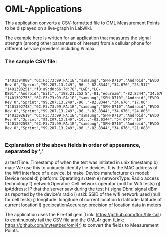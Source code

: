 OML-Applications
================

This application converts a CSV-formatted file to OML Measurement Points to be displayed on a live-graph in LabWiki.

The example here is written for an application that measures the signal strength (among other parameters of interest) from a cellular phone for different service providers including Wimax.

### The sample CSV file:
<pre><code>

"1401394008","6C:F3:73:99:FA:1E","samsung","SPH-D710","Android","EVDO Rev 0","Sprint","99.207.13.249",-96,,"-82.8344","34.676","23.517"
"1401393251","f8:a9:d0:66:7d:78","LGE","LG-D801","Android","Wifi",,"198.21.252.5",-81,"eduroam","-82.8344","34.676","25.854"
"1401392753","6C:F3:73:99:FA:1E","samsung","SPH-D710","Android","EVDO Rev 0","Sprint","99.207.13.249",-96,,"-82.8344","34.676","17.06"
"1401392748","6C:F3:73:99:FA:1E","samsung","SPH-D710","Android","EVDO Rev 0","Sprint","99.207.13.249",-96,,"-82.8344","34.676","24.803"
"1401392619","6C:F3:73:99:FA:1E","samsung","SPH-D710","Android","EVDO Rev 0","Sprint","99.207.13.249",-101,,"-82.8344","34.676","20"
"1401392598","6C:F3:73:99:FA:1E","samsung","SPH-D710","Android","EVDO Rev 0","Sprint","99.207.13.249",-96,,"-82.8344","34.676","21.088"

</code></pre>
### Explanation of the above fields in order of appearance, separated by ','

a) testTime: Timestamp of when the test was initiated in unix timestamp
b) mac: We use this to uniquely identify the devices. It is the MAC
address of the Wifi interface of a device.
b) make: Device manufacturer
c) model: Device model
d) platform: Operating system
e) networkType: Radio access technology
f) networkOperator: Cell network operator (null for Wifi tests)
g) ipAddress: IP that the server saw during the test
h) signalDbm: signal dBm as reported by the device's radio
i) ssid: SSID of the wifi network used (null for cell tests)
j) longitude: longitude of current location
k) latitude: latitude of current location
l) geolocationAccuracy: precision of location data in meters


The application uses the File-tail gem (Link: https://github.com/flori/file-tail) to continuously tail the CSV file and the OML4r gem (Link: https://github.com/mytestbed/oml4r) to convert the fields to Measurement Points.

